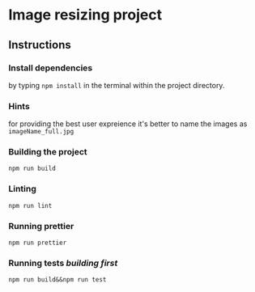 # Image resizing project

## Instructions

### Install dependencies

by typing `npm install` in the terminal within the project directory.

### Hints

for providing the best user expreience it's better to name the images as `imageName_full.jpg`

### Building the project

`npm run build`

### Linting

`npm run lint`

### Running prettier

`npm run prettier`

### Running tests _building first_

`npm run build&&npm run test`